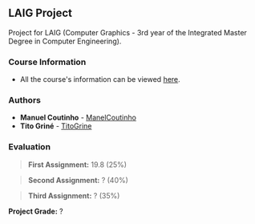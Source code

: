 ## LAIG Project

Project for LAIG (Computer Graphics - 3rd year of the Integrated Master Degree in Computer Engineering).

### Course Information

* All the course's information can be viewed [here](https://sigarra.up.pt/feup/en/ucurr_geral.ficha_uc_view?pv_ocorrencia_id=436446).

### Authors

* **Manuel Coutinho** - [ManelCoutinho](https://github.com/ManelCoutinho)
* **Tito Griné** - [TitoGrine](https://github.com/TitoGrine)

### Evaluation

> **First Assignment:** 19.8 (25%)

> **Second Assignment:** ? (40%)

> **Third Assignment:** ? (35%)

**Project Grade:** ?
